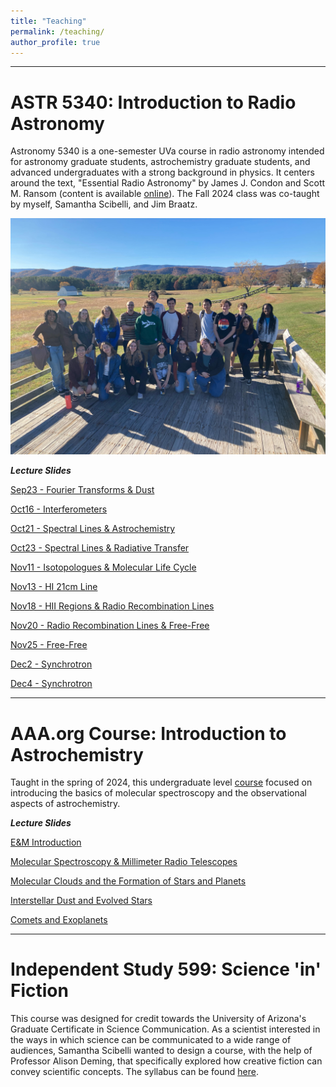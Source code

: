 ```yaml
---
title: "Teaching"
permalink: /teaching/
author_profile: true
---
```


--------------------------------------------
# ASTR 5340: Introduction to Radio Astronomy

Astronomy 5340 is a one-semester UVa course in radio astronomy intended for astronomy graduate
students, astrochemistry graduate students, and advanced undergraduates with a strong
background in physics. It centers around the text, "Essential Radio Astronomy" by James J. Condon and Scott M. Ransom (content is available [online](https://science.nrao.edu/opportunities/courses/era)). The Fall 2024 class was co-taught by myself, Samantha Scibelli, and Jim Braatz.


![GBT group](/images/IMG_1223.jpeg)


***Lecture Slides***

[Sep23 - Fourier Transforms & Dust](/files/RadioAstro_Lecture_Sep23.pdf)

[Oct16 - Interferometers](/files/RadioAstro_Lecture_Oct16.pdf)

[Oct21 - Spectral Lines & Astrochemistry](/files/RadioAstro_Lecture_Oct21.pdf)

[Oct23 - Spectral Lines & Radiative Transfer](/files/RadioAstro_Lecture_Oct23.pdf)

[Nov11 - Isotopologues & Molecular Life Cycle](/files/RadioAstro_Lecture_Nov11.pdf)

[Nov13 - HI 21cm Line](/files/RadioAstro_Lecture_Nov13.pdf)

[Nov18 - HII Regions & Radio Recombination Lines](/files/RadioAstro_Lecture_Nov18.pdf)

[Nov20 - Radio Recombination Lines & Free-Free](/files/RadioAstro_Lecture_Nov20.pdf)

[Nov25 - Free-Free](/files/RadioAstro_Lecture_Nov25.pdf)

[Dec2 - Synchrotron](/files/RadioAstro_Lecture_Dec2.pdf)

[Dec4 - Synchrotron](/files/RadioAstro_Lecture_Dec4.pdf)

--------------------------------------------
# AAA.org Course: Introduction to Astrochemistry

Taught in the spring of 2024, this undergraduate level [course](https://aaa.org/event/introduction-to-astrochemistry-2024/2024-05-28/) focused on introducing the basics of molecular spectroscopy and the observational aspects of astrochemistry. 

***Lecture Slides***

[E&M Introduction](/files/Lecture0_E&M_FINAL.pdf)

[Molecular Spectroscopy & Millimeter Radio Telescopes](/files/Lecture1_Radio_Spectra_FINAL.pdf)

[Molecular Clouds and the Formation of Stars and Planets](/files/Lecture2_StarFormation_FINAL.pdf)

[Interstellar Dust and Evolved Stars](/files/Lecture3_EvolvedStars_FINAL.pdf)

[Comets and Exoplanets](/files/Lecture4_explanets_comets_FINAL.pdf)

--------------------------------------------
# Independent Study 599: Science 'in' Fiction

This course was designed for credit towards the University of Arizona's Graduate Certificate in Science Communication. As a scientist interested in the ways in which science can be communicated to a wide range of audiences, Samantha Scibelli wanted to design a course, with the help of Professor Alison Deming, that specifically explored how creative fiction can convey scientific concepts. The syllabus can be found [here](/files/Syllabus_Independent_Study_599_11.26.21.pdf).

